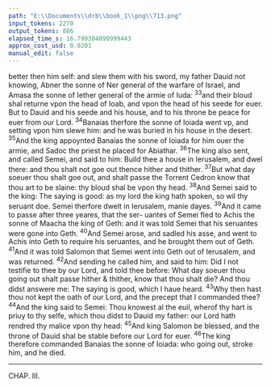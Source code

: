 ```yaml
---
path: "E:\\Documents\\drb\\book_1\\png\\713.png"
input_tokens: 2270
output_tokens: 886
elapsed_time_s: 16.799384099999443
approx_cost_usd: 0.0201
manual_edit: false
---
```

better then him self: and slew them with his sword, my father
Dauid not knowing, Abner the sonne of Ner general of the
warfare of Israel, and Amasa the sonne of Iether general of the
armie of Iuda: <sup>33</sup>and their bloud shal returne vpon the head of
Ioab, and vpon the head of his seede for euer. But to Dauid
and his seede and his house, and to his throne be peace for
euer from our Lord. <sup>34</sup>Banaias therfore the sonne of Ioiada
went vp, and setting vpon him slewe him: and he was buried
in his house in the desert. <sup>35</sup>And the king appoynted Banaias
the sonne of Ioiada for him ouer the armie, and Sadoc the
priest he placed for Abiathar. <sup>36</sup>The king also sent, and
called Semei, and said to him: Build thee a house in Ierusalem,
and dwel there: and thou shalt not goe out thence hither and
thither. <sup>37</sup>But what day soeuer thou shalt goe out, and shalt
passe the Torrent Cedron know that thou art to be slaine: thy
bloud shal be vpon thy head. <sup>38</sup>And Semei said to the king:
The saying is good: as my lord the king hath spoken, so wil
thy seruant doe. Semei therfore dwelt in Ierusalem, manie
dayes. <sup>39</sup>And it came to passe after three yeares, that the ser-
uantes of Semei fled to Achis the sonne of Maacha the king
of Geth: and it was told Semei that his seruantes were gone
into Geth. <sup>40</sup>And Semei arose, and sadled his asse, and went
to Achis into Geth to require his seruantes, and he brought
them out of Geth. <sup>41</sup>And it was told Salomon that Semei
went into Geth out of Ierusalem, and was returned. <sup>42</sup>And
sending he called him, and said to him: Did I not testifie to
thee by our Lord, and told thee before: What day soeuer thou
going out shalt passe hither & thither, know that thou shalt
die? And thou didst answere me: The saying is good, which
I haue heard. <sup>43</sup>Why then hast thou not kept the oath of our
Lord, and the precept that I commanded thee? <sup>44</sup>And the
king said to Semei: Thou knowest al the euil, wherof thy hart
is priuy to thy selfe, which thou didst to Dauid my father: our
Lord hath rendred thy malice vpon thy head: <sup>45</sup>And king
Salomon be blessed, and the throne of Dauid shal be stable
before our Lord for euer. <sup>46</sup>The king therefore commanded
Banaias the sonne of Ioiada: who going out, stroke him, and
he died.

<hr>

CHAP. III.

[^1]: Salomon was not only a king but also a prophet. More-ouer some se-uere punices doe terminate spiritual topa-tion, and in-struction is not repugning to the princes but the prince to be directed by them. Num. 27. v. 21.